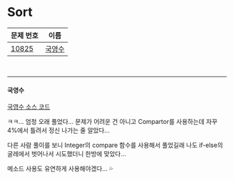 # Sort

| 문제 번호                                      | 이름              |
| ---------------------------------------------- | ----------------- |
| [10825](https://www.acmicpc.net/problem/10825) | [국영수](#국영수) |

<br>

<hr>

#### 국영수

[국영수 소스 코드](https://github.com/hjyeon-n/Algorithm_study/blob/master/BOJ/2021.05/Solution_10825.java)

ㅋㅋ... 엄청 오래 풀었다... 문제가 어려운 건 아니고 Compartor를 사용하는데 자꾸 4%에서 틀려서 정신 나가는 줄 알았다...

다른 사람 풀이를 보니 Integer의 compare 함수를 사용해서 풀었길래 나도 if-else의 굴레에서 벗어나서 시도했더니 한방에 맞았다...

메소드 사용도 유연하게 사용해야겠다... 💦